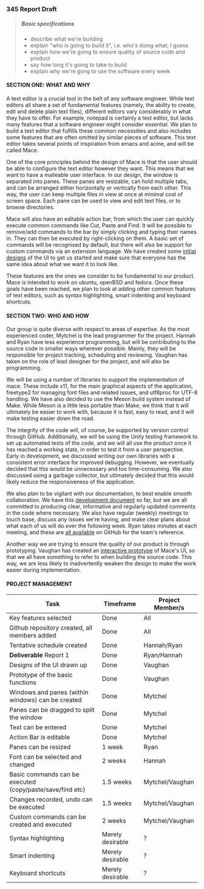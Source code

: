 ### 345 Report Draft

> ##### Basic specifications
> * describe what we're building
> * explain "who is going to build it", i.e. who's doing what, I guess
> * explain how we're going to ensure quality of source code and product
> * say how long it's going to take to build
> * explain why we're gong to use the software every week

#### SECTION ONE: WHAT AND WHY

A text editor is a crucial tool in the belt of any software engineer. While text editors all share a set of fundamental features (namely, the ability to create, edit and delete plain text files), different editors vary considerably in what they have to offer. For example, notepad is certainly a text editor, but lacks many features that a software engineer might consider essential. We plan to build a text editor that fulfills these common necessities and also includes some features that are often omitted by similar pieces of software. This text editor takes several points of inspiration from emacs and acme, and will be called Mace.

One of the core principles behind the design of Mace is that the user should be able to configure the text editor however they want. This means that we want to have a malleable user interface. In our design, the window is separated into panes. These panes are resizable, can hold multiple tabs, and can be arranged either horizontally or vertically from each other. This way, the user can keep multiple files in view at once at minimal cost of screen space. Each pane can be used to view and edit text files, or to browse directories.

Mace will also have an editable action bar, from which the user can quickly execute common commands like Cut, Paste and Find. It will be possible to remove/add commands to the bar by simply clicking and typing their names in. They can then be executed by right-clicking on them. A basic set of commands will be recognised by default, but there will also be support for custom commands via an extension language. We have created some [initial designs](https://github.com/DandyHQ/mace-design) of the UI to get us started and make sure that everyone has the same idea about what we want it to look like.

These features are the ones we consider to be fundamental to our product. Mace is intended to work on ubuntu, openBSD and fedora. Once these goals have been reached, we plan to look at adding other common features of text editors, such as syntax highlighting, smart indenting and keyboard shortcuts.

#### SECTION TWO: WHO AND HOW

Our group is quite diverse with respect to areas of expertise. As the most experienced coder, Mytchel is the lead programmer for the project. Hannah and Ryan have less experience programming, but will be contributing to the source code in smaller ways wherever possible. Mainly, they will be responsible for project tracking, scheduling and reviewing. Vaughan has taken on the role of lead designer for the project, and will also be programming.

We will be using a number of libraries to support the implementation of mace. These include x11, for the main graphical aspects of the application, freetype2 for managing font files and related issues, and utf8proc for UTF-8 handling. We have also decided to use the Meson build system instead of Make. While Meson is a little less portable than Make, we think that it will ultimately be easier to work with, because it is fast, easy to read, and it will make testing easier down the road.

The integrity of the code will, of course, be supported by version control through GitHub. Additionally, we will be using the Unity testing framework to set up automated tests of the code, and we will all use the product once it has reached a working state, in order to test it from a user perspective. Early in development, we discussed writing our own libraries with a consistent error interface for improved debugging. However, we eventually decided that this would be unnecessary and too time-consuming. We also discussed using a garbage collector, but ultimately decided that this would likely reduce the responsiveness of the application.

We also plan to be vigilant with our documentation, to best enable smooth collaboration. We have this [development document](https://github.com/DandyHQ/mace/wiki/Development) so far, but we are all committed to producing clear, informative and regularly updated comments in the code where necessary. We also have regular (weekly) meetings to touch base, discuss any issues we're having, and make clear plans about what each of us will do over the following week. Ryan takes minutes at each meeting, and these are [all available](https://github.com/DandyHQ/DandyHQ.github.io/tree/master/minutes) on GitHub for the team's reference.

Another way we are trying to ensure the quality of our product is through prototyping. Vaughan has created an [interactive prototype](https://dandyhq.github.io/mace-prototype/) of Mace's UI, so that we all have something to refer to when building the source code. This way, we are less likely to inadvertently weaken the design to make the work easier during implementation.

#### PROJECT MANAGEMENT

Task | Timeframe | Project Member/s
--- | --- | ---
Key features selected | Done | All
Github repository created, all members added | Done | All
Tentative schedule created | Done | Hannah/Ryan
**Deliverable** Report 1 | Done | Ryan/Hannah
Designs of the UI drawn up | Done | Vaughan
Prototype of the basic functions | Done | Vaughan
Windows and panes (within windows) can be created | Done | Mytchel
Panes can be dragged to split the window | Done | Mytchel
Text can be entered | Done | Mytchel
Action Bar is editable | Done | Mytchel
Panes can be resized | 1 week | Ryan
Font can be selected and changed | 2 weeks | Hannah
Basic commands can be executed (copy/paste/save/find etc) | 1.5 weeks | Mytchel/Vaughan
Changes recorded, undo can be executed | 1.5 weeks | Mytchel/Vaughan
Custom commands can be created and executed | 2 weeks | Mytchel/Vaughan
Syntax highlighting | Merely desirable | ?
Smart indenting | Merely desirable | ?
Keyboard shortcuts | Merely desirable | ?
